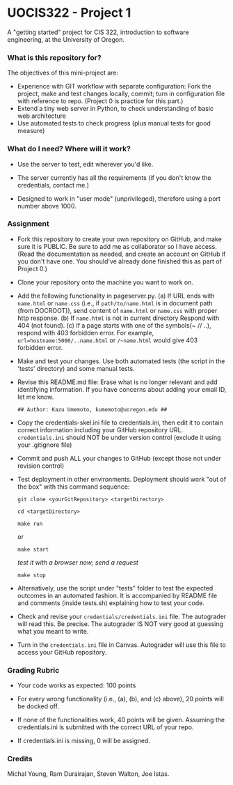 # UOCIS322 - Project 1 #

A "getting started" project for CIS 322, introduction to software engineering,
at the University of Oregon.

### What is this repository for? ###

The objectives of this mini-project are:

  * Experience with GIT workflow with separate configuration:
  Fork the project, make and test changes locally, commit;
  turn in configuration file with reference to repo.
  (Project 0 is practice for this part.)
  * Extend a tiny web server in Python, to check understanding of
  basic web architecture
  * Use automated tests to check progress (plus manual tests for good measure)

### What do I need?  Where will it work? ###

* Use the server to test, edit wherever you'd like.

* The server currently has all the requirements (if you don't know the
credentials, contact me.)

* Designed to work in "user mode" (unprivileged),
therefore using a port number above 1000.

### Assignment ###

* Fork this repository to create your own repository on GitHub,
and make sure it is PUBLIC. Be sure to add me as collaborator so I have access.
(Read the documentation as needed, and create an account on GitHub
  if you don't have one.
  You should've already done finished this as part of Project 0.)
* Clone your repository onto the machine you want to work on.
* Add the following functionality in pageserver.py.
(a) If URL ends with `name.html` or `name.css`
(i.e., if `path/to/name.html` is in document path (from DOCROOT)),
send content of `name.html` or `name.css` with proper http response.
(b) If `name.html` is not in current directory Respond with 404 (not found).
(c) If a page starts with one of the symbols(~ // ..),
respond with 403 forbidden error. For example, `url=hostname:5000/..name.html`
or `/~name.html` would give 403 forbidden error.
* Make and test your changes. Use both automated tests
(the script in the 'tests' directory) and some manual tests.
* Revise this README.md file: Erase what is no longer relevant and add
identifying information.
If you have concerns about adding your email ID, let me know.

  ```
  ## Author: Kazu Umemoto, kumemoto@uoregon.edu ##
  ```

* Copy the credentials-skel.ini file to credentials.ini,
then edit it to contain correct information including your
GitHub repository URL. `credentials.ini` should NOT be under version control
(exclude it using your .gitignore file)
* Commit and push ALL your changes to GitHub
(except those not under revision control)
* Test deployment in other environments.
Deployment should work "out of the box" with this command sequence:

  ```
  git clone <yourGitRepository> <targetDirectory>
  ```

  ```
  cd <targetDirectory>
  ```

  ```
  make run
  ```
  or
  ```
  make start
  ```

  *test it with a browser now; send a request*

  ```
  make stop
  ```

* Alternatively, use the script under "tests" folder to test the
expected outcomes in an automated fashion.
It is accompanied by README file and comments (inside tests.sh)
explaining how to test your code.
* Check and revise your `credentials/credentials.ini` file.
The autograder will read this. Be precise.
The autograder IS NOT very good at guessing what you meant to write.
* Turn in the `credentials.ini` file in Canvas.
Autograder will use this file to access your GitHub repository.   

### Grading Rubric ###

* Your code works as expected: 100 points

* For every wrong functionality (i.e., (a), (b), and (c) above),
20 points will be docked off.

* If none of the functionalities work, 40 points will be given.
Assuming the credentials.ini is submitted with the correct URL of your repo.

* If credentials.ini is missing, 0 will be assigned.

### Credits ###

Michal Young, Ram Durairajan, Steven Walton, Joe Istas.
